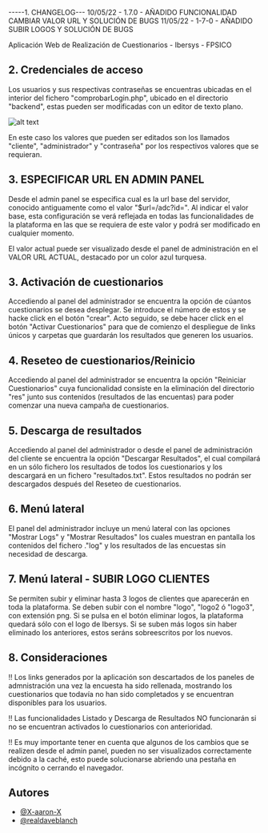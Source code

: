 -----1. CHANGELOG---
10/05/22 - 1.7.0 - AÑADIDO FUNCIONALIDAD CAMBIAR VALOR URL Y SOLUCIÓN DE BUGS
11/05/22 - 1-7-0 - AÑADIDO SUBIR LOGOS Y SOLUCIÓN DE BUGS

Aplicación Web de Realización de Cuestionarios - Ibersys - FPSICO


## 2. Credenciales de acceso


Los usuarios y sus respectivas contraseñas se encuentras ubicadas en el interior del fichero "comprobarLogin.php", ubicado en el directorio "backend", estas pueden ser modificadas con un editor de texto plano.

![alt text](https://github.com/X-aaron-X/adc/blob/main/readme/cambiopassword.png?raw=true)

En este caso los valores que pueden ser editados son los llamados "cliente", "administrador" y "contraseña" por los respectivos valores que se requieran.

## 3. ESPECIFICAR URL EN ADMIN PANEL


Desde el admin panel se especifica cual es la url base del servidor, conocido antiguamente como el valor "$url=/adc?id=".
Al indicar el valor base, esta configuración se verá reflejada en todas las funcionalidades de la plataforma en las que se requiera de este valor y podrá ser modificado en cualquier momento.

El valor actual puede ser visualizado desde el panel de administración en el VALOR URL ACTUAL, destacado por un color azul turquesa.

## 3. Activación de cuestionarios


Accediendo al panel del administrador se encuentra la opción de cúantos cuestionarios se desea desplegar.
Se introduce el número de estos y se hacke click en el botón "crear".
Acto seguido, se debe hacer click en el botón "Activar Cuestionarios" para que de comienzo el despliegue de links únicos y carpetas que guardarán los resultados que generen los usuarios.

## 4. Reseteo de cuestionarios/Reinicio


Accediendo al panel del administrador se encuentra la opción "Reiniciar Cuestionarios" cuya funcionalidad consiste en la eliminación del directorio "res" junto sus contenidos (resultados de las encuentas) para poder comenzar una nueva campaña de cuestionarios.


## 5. Descarga de resultados


Accediendo al panel del administrador o desde el panel de administración del cliente se encuentra la opción "Descargar Resultados", el cual compilará en un sólo fichero los resultados de todos los cuestionarios y los descargará en un fichero "resultados.txt".
Estos resultados no podrán ser descargados después del Reseteo de cuestionarios.


## 6. Menú lateral


El panel del administrador incluye un menú lateral con las opciones "Mostrar Logs" y "Mostrar Resultados" los cuales muestran en pantalla los contenidos del fichero ."log" y los resultados de las encuestas sin necesidad de descarga.


## 7. Menú lateral - SUBIR LOGO CLIENTES


Se permiten subir y eliminar hasta 3 logos de clientes que aparecerán en toda la plataforma.
Se deben subir con el nombre "logo", "logo2 ó "logo3", con extensión png.
Si se pulsa en el botón eliminar logos, la plataforma quedará sólo con el logo de Ibersys.
Si se suben más logos sin haber eliminado los anteriores, estos seráns sobreescritos por los nuevos.


## 8. Consideraciones


!! Los links generados por la aplicación son descartados de los paneles de admnistración una vez la encuesta ha sido rellenada, mostrando los cuestionarios que todavía no han sido completados y se encuentran disponibles para los usuarios.

!! Las funcionalidades Listado y Descarga de Resultados NO funcionarán si no se encuentran activados lo cuestionarios con anterioridad.


!! Es muy importante tener en cuenta que algunos de los cambios que se realizen desde el admin panel, pueden no ser visualizados correctamente debido a la caché, esto puede solucionarse abriendo una pestaña en incógnito o cerrando el navegador.


## Autores

- [@X-aaron-X](https://github.com/X-aaron-X)
- [@realdaveblanch](https://github.com/realdaveblanch)

